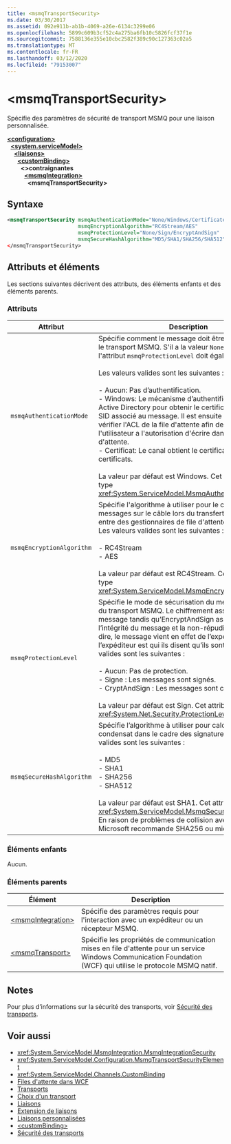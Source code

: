 ```yaml
---
title: <msmqTransportSecurity>
ms.date: 03/30/2017
ms.assetid: 092e911b-ab1b-4069-a26e-6134c3299e06
ms.openlocfilehash: 5899c609b3cf52c4a275ba6fb10c5826fcf37f1e
ms.sourcegitcommit: 7588136e355e10cbc2582f389c90c127363c02a5
ms.translationtype: MT
ms.contentlocale: fr-FR
ms.lasthandoff: 03/12/2020
ms.locfileid: "79153007"
---
```

# <a name="msmqtransportsecurity"></a>\<msmqTransportSecurity>
Spécifie des paramètres de sécurité de transport MSMQ pour une liaison personnalisée.  
  
[**\<configuration>**](../configuration-element.md)\
&nbsp;&nbsp;[**\<system.serviceModel>**](system-servicemodel.md)\
&nbsp;&nbsp;&nbsp;&nbsp;[**\<liaisons>**](bindings.md)\
&nbsp;&nbsp;&nbsp;&nbsp;&nbsp;&nbsp;[**\<customBinding>**](custombinding.md)\
&nbsp;&nbsp;&nbsp;&nbsp;&nbsp;&nbsp;&nbsp;&nbsp;**\<>contraignantes**\
&nbsp;&nbsp;&nbsp;&nbsp;&nbsp;&nbsp;&nbsp;&nbsp;&nbsp;&nbsp;[**\<msmqIntegration>**](msmqintegration.md)\
&nbsp;&nbsp;&nbsp;&nbsp;&nbsp;&nbsp;&nbsp;&nbsp;&nbsp;&nbsp;&nbsp;&nbsp;**\<msmqTransportSecurity>**  
  
## <a name="syntax"></a>Syntaxe  
  
```xml  
<msmqTransportSecurity msmqAuthenticationMode="None/Windows/Certificate"
                       msmqEncryptionAlgorithm="RC4Stream/AES"
                       msmqProtectionLevel="None/Sign/EncryptAndSign"
                       msmqSecureHashAlgorithm="MD5/SHA1/SHA256/SHA512" />
</msmqTransportSecurity>
```  
  
## <a name="attributes-and-elements"></a>Attributs et éléments  
 Les sections suivantes décrivent des attributs, des éléments enfants et des éléments parents.  
  
### <a name="attributes"></a>Attributs  
  
|Attribut|Description|  
|---------------|-----------------|  
|`msmqAuthenticationMode`|Spécifie comment le message doit être authentifié par le transport MSMQ. S'il a la valeur `None`, la valeur de l'attribut `msmqProtectionLevel` doit également être `None`.<br /><br /> Les valeurs valides sont les suivantes :<br /><br /> - Aucun: Pas d’authentification.<br />- Windows: Le mécanisme d’authentification utilise Active Directory pour obtenir le certificat X.509 pour le SID associé au message. Il est ensuite utilisé pour vérifier l'ACL de la file d'attente afin de s'assurer que l'utilisateur a l'autorisation d'écrire dans la file d'attente.<br />- Certificat: Le canal obtient le certificat du magasin de certificats.<br /><br /> La valeur par défaut est Windows. Cet attribut est de type <xref:System.ServiceModel.MsmqAuthenticationMode>.|  
|`msmqEncryptionAlgorithm`|Spécifie l'algorithme à utiliser pour le chiffrement des messages sur le câble lors du transfert de messages entre des gestionnaires de file d'attente de messages. Les valeurs valides sont les suivantes :<br /><br /> - RC4Stream<br />- AES<br /><br /> La valeur par défaut est RC4Stream. Cet attribut est de type <xref:System.ServiceModel.MsmqEncryptionAlgorithm>.|  
|`msmqProtectionLevel`|Spécifie le mode de sécurisation du message au niveau du transport MSMQ. Le chiffrement assure l’intégrité du message tandis qu’EncryptAndSign assure à la fois l’intégrité du message et la non-répudiation; c’est-à-dire, le message vient en effet de l’expéditeur et l’expéditeur est qui ils disent qu’ils sont. Les valeurs valides sont les suivantes :<br /><br /> - Aucun: Pas de protection.<br />- Signe : Les messages sont signés.<br />- CryptAndSign : Les messages sont cryptés et signés.<br /><br /> La valeur par défaut est Sign. Cet attribut est de type <xref:System.Net.Security.ProtectionLevel>.|  
|`msmqSecureHashAlgorithm`|Spécifie l’algorithme à utiliser pour calculer le condensat dans le cadre des signatures. Les valeurs valides sont les suivantes :<br /><br /> - MD5<br />- SHA1<br />- SHA256<br />- SHA512<br /><br /> La valeur par défaut est SHA1. Cet attribut est de type <xref:System.ServiceModel.MsmqSecureHashAlgorithm>.<br>En raison de problèmes de collision avec MD5 et SHA1, Microsoft recommande SHA256 ou mieux.|  
  
### <a name="child-elements"></a>Éléments enfants  
 Aucun.  
  
### <a name="parent-elements"></a>Éléments parents  
  
|Élément|Description|  
|-------------|-----------------|  
|[\<msmqIntegration>](msmqintegration.md)|Spécifie des paramètres requis pour l'interaction avec un expéditeur ou un récepteur MSMQ.|  
|[\<msmqTransport>](msmqtransport.md)|Spécifie les propriétés de communication mises en file d'attente pour un service Windows Communication Foundation (WCF) qui utilise le protocole MSMQ natif.|  
  
## <a name="remarks"></a>Notes   
 Pour plus d’informations sur la sécurité des transports, voir [Sécurité des transports](../../../wcf/feature-details/transport-security.md).  
  
## <a name="see-also"></a>Voir aussi

- <xref:System.ServiceModel.MsmqIntegration.MsmqIntegrationSecurity>
- <xref:System.ServiceModel.Configuration.MsmqTransportSecurityElement>
- <xref:System.ServiceModel.Channels.CustomBinding>
- [Files d'attente dans WCF](../../../wcf/feature-details/queues-in-wcf.md)
- [Transports](../../../wcf/feature-details/transports.md)
- [Choix d'un transport](../../../wcf/feature-details/choosing-a-transport.md)
- [Liaisons](../../../wcf/bindings.md)
- [Extension de liaisons](../../../wcf/extending/extending-bindings.md)
- [Liaisons personnalisées](../../../wcf/extending/custom-bindings.md)
- [\<customBinding>](custombinding.md)
- [Sécurité des transports](../../../wcf/feature-details/transport-security.md)

